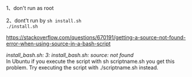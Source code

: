 1、don't run as root

2、dont't run by `sh install.sh`  
`./install.sh`  
  
https://stackoverflow.com/questions/670191/getting-a-source-not-found-error-when-using-source-in-a-bash-script  
  
*install_bash.sh: 3: install_bash.sh: source: not found*  
In Ubuntu if you execute the script with sh scriptname.sh you get this problem.
Try executing the script with ./scriptname.sh instead.
